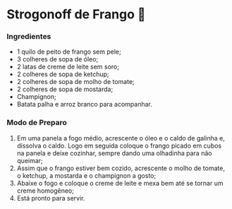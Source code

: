# Strogonoff de Frango :chicken:

### Ingredientes

- 1 quilo de peito de frango sem pele;
- 3 colheres de sopa de óleo;
- 2 latas de creme de leite sem soro;
- 2 colheres de sopa de ketchup;
- 2 colheres de sopa de molho de tomate;
- 2 colheres de sopa de mostarda;
- Champignon;
- Batata palha e arroz branco para acompanhar.

### Modo de Preparo

1. Em uma panela a fogo médio, acrescente o óleo e o caldo de galinha e, dissolva o caldo. Logo em seguida coloque o frango picado em cubos na panela e deixe cozinhar, sempre dando uma olhadinha para não queimar;
2. Assim que o frango estiver bem cozido, acrescente o molho de tomate, o ketchup, a mostarda e o champignon a gosto;
3. Abaixe o fogo e coloque o creme de leite e mexa bem até se tornar um creme homogêneo;
4. Está pronto para servir.